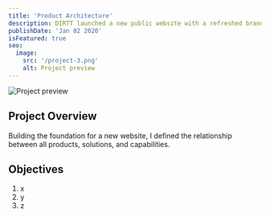 ```yaml
---
title: 'Product Architecture'
description: DIRTT launched a new public website with a refreshed brand and visual identity. I developed the information architecture and menu navigation for 11 core products and 4 design integrations.
publishDate: 'Jan 02 2020'
isFeatured: true
seo:
  image:
    src: '/project-3.png'
    alt: Project preview
---
```


![Project preview](/project-3.png)

## Project Overview

Building the foundation for a new website, I defined the relationship between all products, solutions, and capabilities.

## Objectives

1. x
2. y
3. z
